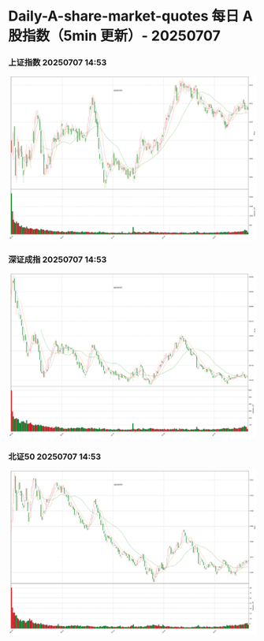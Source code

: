 
# Daily-A-share-market-quotes 每日 A 股指数（5min 更新）- 20250707

### 上证指数 20250707 14:53
![](./fig/2025/7/20250707-sh000001.png)

### 深证成指 20250707 14:53
![](./fig/2025/7/20250707-sz399001.png)

### 北证50 20250707 14:53
![](./fig/2025/7/20250707-bj899050.png)
